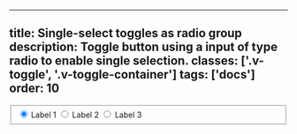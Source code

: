 <!--
 *              © 2025 Visa
 *
 * Licensed under the Apache License, Version 2.0 (the "License");
 * you may not use this file except in compliance with the License.
 * You may obtain a copy of the License at
 *
 *         http://www.apache.org/licenses/LICENSE-2.0
 *
 * Unless required by applicable law or agreed to in writing, software
 * distributed under the License is distributed on an "AS IS" BASIS,
 * WITHOUT WARRANTIES OR CONDITIONS OF ANY KIND, either express or implied.
 * See the License for the specific language governing permissions and
 * limitations under the License.
 *
 -->
---
title: Single-select toggles as radio group
description: Toggle button using a input of type radio to enable single selection.
classes: ['.v-toggle', '.v-toggle-container']
tags: ['docs']
order: 10
---

<fieldset class="v-toggle-container">
  <label class="v-toggle v-gap-6" for="toggle-1a">
    <input checked="" id="toggle-1a" name="toggle-1" type="radio"/>
    Label 1
  </label>
  <label class="v-toggle v-gap-6" for="toggle-1b">
    <input id="toggle-1b" name="toggle-1" type="radio"/>
    Label 2
  </label>
  <label class="v-toggle v-gap-6" for="toggle-1c">
    <input id="toggle-1c" name="toggle-1" type="radio"/>
    Label 3
  </label>
</fieldset>

